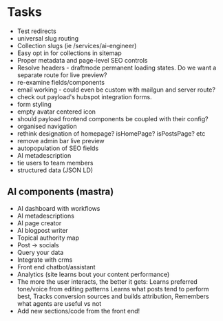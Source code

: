 # Tasks

- Test redirects
- universal slug routing
- Collection slugs (ie /services/ai-engineer)
- Easy opt in for collections in sitemap
- Proper metadata and page-level SEO controls
- Resolve headers - draftmode permanent loading states. Do we want a separate route for live preview?
- re-examine fields/components
- email working - could even be custom with mailgun and server route?
- check out payload's hubspot integration forms.
- form styling
- empty avatar centered icon
- should payload frontend components be coupled with their config?
- organised navigation
- rethink designation of homepage? isHomePage? isPostsPage? etc
- remove admin bar live preview
- autopopulation of SEO fields
- AI metadescription
- tie users to team members
- structured data (JSON LD)

## AI components (mastra)

- AI dashboard with workflows
- AI metadescriptions
- AI page creator
- AI blogpost writer
- Topical authority map
- Post -> socials
- Query your data
- Integrate with crms
- Front end chatbot/assistant
- Analytics (site learns bout your content performance)
- The more the user interacts, the better it gets: Learns preferred tone/voice from editing patterns Learns what posts tend to perform best, Tracks conversion sources and builds attribution, Remembers what agents are useful vs not
- Add new sections/code from the front end!
